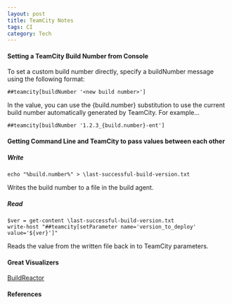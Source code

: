 ```yaml
---
layout: post
title: TeamCity Notes
tags: CI
category: Tech
---
```

#### Setting a TeamCity Build Number from Console ####

To set a custom build number directly, specify a buildNumber message using the following format:  

~~~
##teamcity[buildNumber '<new build number>']
~~~

In the <new build number> value, you can use the {build.number} substitution to use the current build number automatically generated by TeamCity. For example...

~~~
##teamcity[buildNumber '1.2.3_{build.number}-ent']
~~~

#### Getting Command Line and TeamCity to pass values between each other ####

##### Write #####

~~~
echo "%build.number%" > \last-successful-build-version.txt
~~~

Writes the build number to a file in the build agent.  

##### Read #####

~~~
$ver = get-content \last-successful-build-version.txt
write-host "##teamcity[setParameter name='version_to_deploy' value='${ver}']"
~~~

Reads the value from the written file back in to TeamCity parameters.  

#### Great Visualizers ####

[BuildReactor](https://chrome.google.com/webstore/detail/buildreactor/agfdekbncfakhgofmaacjfkpbhjhpjmp?hl=en)  

#### References ####

